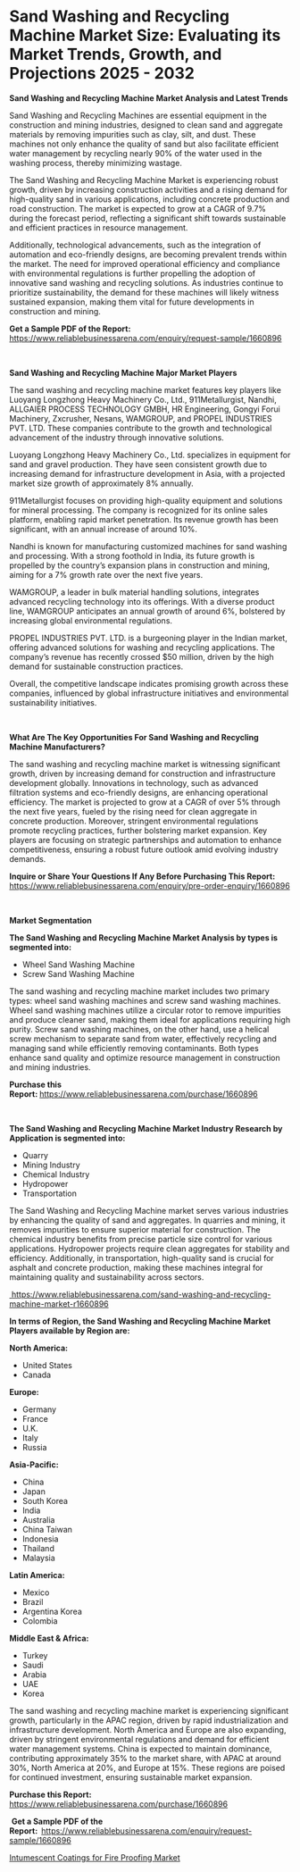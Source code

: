 <p><h1>Sand Washing and Recycling Machine Market Size: Evaluating its Market Trends, Growth, and Projections 2025 - 2032</h1></p><p><strong>Sand Washing and Recycling Machine Market Analysis and Latest Trends</strong></p>
<p><p>Sand Washing and Recycling Machines are essential equipment in the construction and mining industries, designed to clean sand and aggregate materials by removing impurities such as clay, silt, and dust. These machines not only enhance the quality of sand but also facilitate efficient water management by recycling nearly 90% of the water used in the washing process, thereby minimizing wastage.</p><p>The Sand Washing and Recycling Machine Market is experiencing robust growth, driven by increasing construction activities and a rising demand for high-quality sand in various applications, including concrete production and road construction. The market is expected to grow at a CAGR of 9.7% during the forecast period, reflecting a significant shift towards sustainable and efficient practices in resource management. </p><p>Additionally, technological advancements, such as the integration of automation and eco-friendly designs, are becoming prevalent trends within the market. The need for improved operational efficiency and compliance with environmental regulations is further propelling the adoption of innovative sand washing and recycling solutions. As industries continue to prioritize sustainability, the demand for these machines will likely witness sustained expansion, making them vital for future developments in construction and mining.</p></p>
<p><strong>Get a Sample PDF of the Report:&nbsp;</strong> <a href="https://www.reliablebusinessarena.com/enquiry/request-sample/1660896?utm_campaign=3137&utm_medium=2&utm_source=Github&utm_content=ia&utm_term=29032025&utm_id=sand-washing-and-recycling-machine">https://www.reliablebusinessarena.com/enquiry/request-sample/1660896</a></p>
<p>&nbsp;</p>
<p><strong>Sand Washing and Recycling Machine Major Market Players</strong></p>
<p><p>The sand washing and recycling machine market features key players like Luoyang Longzhong Heavy Machinery Co., Ltd., 911Metallurgist, Nandhi, ALLGAIER PROCESS TECHNOLOGY GMBH, HR Engineering, Gongyi Forui Machinery, Zxcrusher, Nesans, WAMGROUP, and PROPEL INDUSTRIES PVT. LTD. These companies contribute to the growth and technological advancement of the industry through innovative solutions.</p><p>Luoyang Longzhong Heavy Machinery Co., Ltd. specializes in equipment for sand and gravel production. They have seen consistent growth due to increasing demand for infrastructure development in Asia, with a projected market size growth of approximately 8% annually.</p><p>911Metallurgist focuses on providing high-quality equipment and solutions for mineral processing. The company is recognized for its online sales platform, enabling rapid market penetration. Its revenue growth has been significant, with an annual increase of around 10%.</p><p>Nandhi is known for manufacturing customized machines for sand washing and processing. With a strong foothold in India, its future growth is propelled by the country’s expansion plans in construction and mining, aiming for a 7% growth rate over the next five years.</p><p>WAMGROUP, a leader in bulk material handling solutions, integrates advanced recycling technology into its offerings. With a diverse product line, WAMGROUP anticipates an annual growth of around 6%, bolstered by increasing global environmental regulations.</p><p>PROPEL INDUSTRIES PVT. LTD. is a burgeoning player in the Indian market, offering advanced solutions for washing and recycling applications. The company’s revenue has recently crossed $50 million, driven by the high demand for sustainable construction practices.</p><p>Overall, the competitive landscape indicates promising growth across these companies, influenced by global infrastructure initiatives and environmental sustainability initiatives.</p></p>
<p>&nbsp;</p>
<p><strong>What Are The Key Opportunities For Sand Washing and Recycling Machine Manufacturers?</strong></p>
<p><p>The sand washing and recycling machine market is witnessing significant growth, driven by increasing demand for construction and infrastructure development globally. Innovations in technology, such as advanced filtration systems and eco-friendly designs, are enhancing operational efficiency. The market is projected to grow at a CAGR of over 5% through the next five years, fueled by the rising need for clean aggregate in concrete production. Moreover, stringent environmental regulations promote recycling practices, further bolstering market expansion. Key players are focusing on strategic partnerships and automation to enhance competitiveness, ensuring a robust future outlook amid evolving industry demands.</p></p>
<p><strong>Inquire or Share Your Questions If Any Before Purchasing This Report:</strong> <a href="https://www.reliablebusinessarena.com/enquiry/pre-order-enquiry/1660896?utm_campaign=3137&utm_medium=2&utm_source=Github&utm_content=ia&utm_term=29032025&utm_id=sand-washing-and-recycling-machine">https://www.reliablebusinessarena.com/enquiry/pre-order-enquiry/1660896</a></p>
<p>&nbsp;</p>
<p><strong>Market Segmentation</strong></p>
<p><strong>The Sand Washing and Recycling Machine Market Analysis by types is segmented into:</strong></p>
<p><ul><li>Wheel Sand Washing Machine</li><li>Screw Sand Washing Machine</li></ul></p>
<p><p>The sand washing and recycling machine market includes two primary types: wheel sand washing machines and screw sand washing machines. Wheel sand washing machines utilize a circular rotor to remove impurities and produce cleaner sand, making them ideal for applications requiring high purity. Screw sand washing machines, on the other hand, use a helical screw mechanism to separate sand from water, effectively recycling and managing sand while efficiently removing contaminants. Both types enhance sand quality and optimize resource management in construction and mining industries.</p></p>
<p><strong>Purchase this Report:&nbsp;</strong><a href="https://www.reliablebusinessarena.com/purchase/1660896?utm_campaign=3137&utm_medium=2&utm_source=Github&utm_content=ia&utm_term=29032025&utm_id=sand-washing-and-recycling-machine">https://www.reliablebusinessarena.com/purchase/1660896</a></p>
<p>&nbsp;</p>
<p><strong>The Sand Washing and Recycling Machine Market Industry Research by Application is segmented into:</strong></p>
<p><ul><li>Quarry</li><li>Mining Industry</li><li>Chemical Industry</li><li>Hydropower</li><li>Transportation</li></ul></p>
<p><p>The Sand Washing and Recycling Machine market serves various industries by enhancing the quality of sand and aggregates. In quarries and mining, it removes impurities to ensure superior material for construction. The chemical industry benefits from precise particle size control for various applications. Hydropower projects require clean aggregates for stability and efficiency. Additionally, in transportation, high-quality sand is crucial for asphalt and concrete production, making these machines integral for maintaining quality and sustainability across sectors.</p></p>
<p><a href="https://www.reliablebusinessarena.com/sand-washing-and-recycling-machine-market-r1660896?utm_campaign=3137&utm_medium=2&utm_source=Github&utm_content=ia&utm_term=29032025&utm_id=sand-washing-and-recycling-machine">&nbsp;https://www.reliablebusinessarena.com/sand-washing-and-recycling-machine-market-r1660896</a></p>
<p><strong>In terms of Region, the Sand Washing and Recycling Machine Market Players available by Region are:</strong></p>
<p>
    <p> <strong> North America: </strong>
        <ul>
            <li>United States</li>
            <li>Canada</li>
        </ul>
        </p> 
    <p> <strong> Europe: </strong>
        <ul>
            <li>Germany</li>
            <li>France</li>
            <li>U.K.</li>
            <li>Italy</li>
            <li>Russia</li>
        </ul>
        </p> 
    <p> <strong> Asia-Pacific: </strong>
        <ul>
            <li>China</li>
            <li>Japan</li>
            <li>South Korea</li>
            <li>India</li>
            <li>Australia</li>
            <li>China Taiwan</li>
            <li>Indonesia</li>
            <li>Thailand</li>
            <li>Malaysia</li>
        </ul>
        </p> 
    <p> <strong> Latin America: </strong>
        <ul>
            <li>Mexico</li>
            <li>Brazil</li>
            <li>Argentina Korea</li>
            <li>Colombia</li>
        </ul>
        </p> 
    <p> <strong> Middle East & Africa: </strong>
        <ul>
            <li>Turkey</li>
            <li>Saudi</li>
            <li>Arabia</li>
            <li>UAE</li>
            <li>Korea</li>
        </ul>
    </p>
    </p>
<p><p>The sand washing and recycling machine market is experiencing significant growth, particularly in the APAC region, driven by rapid industrialization and infrastructure development. North America and Europe are also expanding, driven by stringent environmental regulations and demand for efficient water management systems. China is expected to maintain dominance, contributing approximately 35% to the market share, with APAC at around 30%, North America at 20%, and Europe at 15%. These regions are poised for continued investment, ensuring sustainable market expansion.</p></p>
<p><strong>Purchase this Report: </strong><a href="https://www.reliablebusinessarena.com/purchase/1660896?utm_campaign=3137&utm_medium=2&utm_source=Github&utm_content=ia&utm_term=29032025&utm_id=sand-washing-and-recycling-machine">https://www.reliablebusinessarena.com/purchase/1660896</a></p>
<p>&nbsp;<strong>Get a Sample PDF of the Report:&nbsp;&nbsp;</strong><a href="https://www.reliablebusinessarena.com/enquiry/request-sample/1660896?utm_campaign=3137&utm_medium=2&utm_source=Github&utm_content=ia&utm_term=29032025&utm_id=sand-washing-and-recycling-machine">https://www.reliablebusinessarena.com/enquiry/request-sample/1660896</a></p>
<p><strong></strong></p>
<p><p><a href="https://github.com/wynonachirei9/Market-Research-Report-List-1/blob/main/intumescent-coatings-for-fire-proofing-market.md?utm_campaign=3137&utm_medium=2&utm_source=Github&utm_content=ia&utm_term=29032025&utm_id=sand-washing-and-recycling-machine">Intumescent Coatings for Fire Proofing Market</a></p></p>